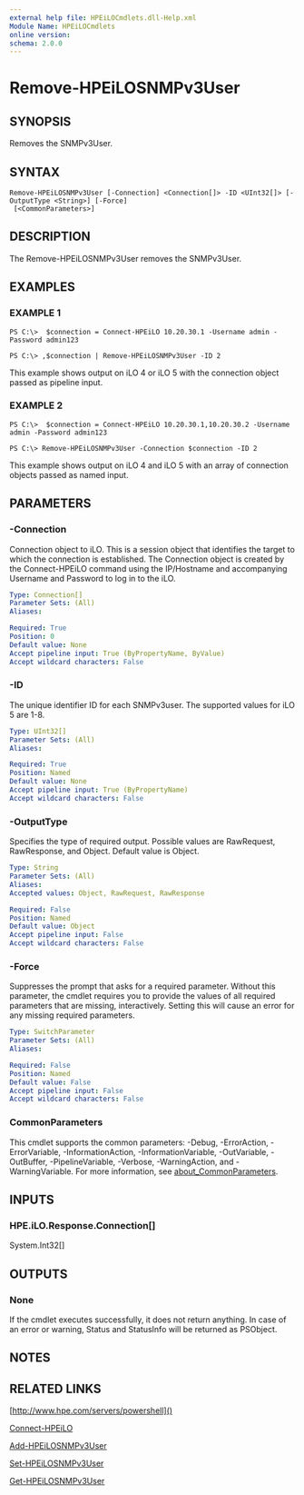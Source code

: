 ```yaml
---
external help file: HPEiLOCmdlets.dll-Help.xml
Module Name: HPEiLOCmdlets
online version:
schema: 2.0.0
---
```


# Remove-HPEiLOSNMPv3User

## SYNOPSIS
Removes the SNMPv3User.

## SYNTAX

```
Remove-HPEiLOSNMPv3User [-Connection] <Connection[]> -ID <UInt32[]> [-OutputType <String>] [-Force]
 [<CommonParameters>]
```

## DESCRIPTION
The Remove-HPEiLOSNMPv3User removes the SNMPv3User.

## EXAMPLES

### EXAMPLE 1
```
PS C:\>  $connection = Connect-HPEiLO 10.20.30.1 -Username admin -Password admin123

PS C:\> ,$connection | Remove-HPEiLOSNMPv3User -ID 2
```

This example shows output on iLO 4 or iLO 5 with the connection object passed as pipeline input.

### EXAMPLE 2
```
PS C:\>  $connection = Connect-HPEiLO 10.20.30.1,10.20.30.2 -Username admin -Password admin123

PS C:\> Remove-HPEiLOSNMPv3User -Connection $connection -ID 2
```

This example shows output on iLO 4 and iLO 5 with an array of connection objects passed as named input.

## PARAMETERS

### -Connection
Connection object to iLO.
This is a session object that identifies the target to which the connection is established.
The Connection object is created by the Connect-HPEiLO command using the IP/Hostname and accompanying Username and Password to log in to the iLO.

```yaml
Type: Connection[]
Parameter Sets: (All)
Aliases:

Required: True
Position: 0
Default value: None
Accept pipeline input: True (ByPropertyName, ByValue)
Accept wildcard characters: False
```

### -ID
The unique identifier ID for each SNMPv3user.
The supported values for iLO 5 are 1-8.

```yaml
Type: UInt32[]
Parameter Sets: (All)
Aliases:

Required: True
Position: Named
Default value: None
Accept pipeline input: True (ByPropertyName)
Accept wildcard characters: False
```

### -OutputType
Specifies the type of required output.
Possible values are RawRequest, RawResponse, and Object.
Default value is Object.

```yaml
Type: String
Parameter Sets: (All)
Aliases:
Accepted values: Object, RawRequest, RawResponse

Required: False
Position: Named
Default value: Object
Accept pipeline input: False
Accept wildcard characters: False
```

### -Force
Suppresses the prompt that asks for a required parameter.
Without this parameter, the cmdlet requires you to provide the values of all required parameters that are missing, interactively.
Setting this will cause an error for any missing required parameters.

```yaml
Type: SwitchParameter
Parameter Sets: (All)
Aliases:

Required: False
Position: Named
Default value: False
Accept pipeline input: False
Accept wildcard characters: False
```

### CommonParameters
This cmdlet supports the common parameters: -Debug, -ErrorAction, -ErrorVariable, -InformationAction, -InformationVariable, -OutVariable, -OutBuffer, -PipelineVariable, -Verbose, -WarningAction, and -WarningVariable. For more information, see [about_CommonParameters](http://go.microsoft.com/fwlink/?LinkID=113216).

## INPUTS

### HPE.iLO.Response.Connection[]
System.Int32[]
## OUTPUTS

### None
If the cmdlet executes successfully, it does not return anything.
In case of an error or warning, Status and StatusInfo will be returned as PSObject.

## NOTES

## RELATED LINKS

[http://www.hpe.com/servers/powershell]()

[Connect-HPEiLO]()

[Add-HPEiLOSNMPv3User]()

[Set-HPEiLOSNMPv3User]()

[Get-HPEiLOSNMPv3User]()

